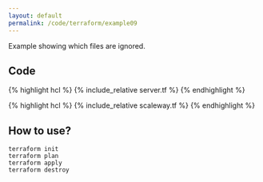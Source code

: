 ```yaml
---
layout: default
permalink: /code/terraform/example09
---
```


Example showing which files are ignored.

## Code

{% highlight hcl %}
{% include_relative server.tf %}
{% endhighlight %}

{% highlight hcl %}
{% include_relative scaleway.tf %}
{% endhighlight %}

## How to use?

    terraform init
    terraform plan
    terraform apply
    terraform destroy
